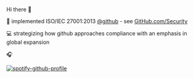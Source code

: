 Hi there 👋

🏁 implemented ISO/IEC 27001:2013 [@github](https://github.com/github) - see [GitHub.com/Security](https://github.com/security)

💻 strategizing how github approaches compliance with an emphasis in global expansion
 
🎧

[![spotify-github-profile](https://spotify-github-profile.vercel.app/api/view?uid=griffeth.brandon&cover_image=true&theme=default)](https://github.com/kittinan/spotify-github-profile)
